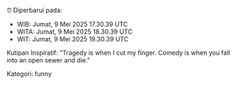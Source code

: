 ⏰ Diperbarui pada:
- WIB: Jumat, 9 Mei 2025 17.30.39 UTC
- WITA: Jumat, 9 Mei 2025 18.30.39 UTC
- WIT: Jumat, 9 Mei 2025 19.30.39 UTC

Kutipan Inspiratif:
"Tragedy is when I cut my finger. Comedy is when you fall into an open sewer and die."


Kategori: funny

